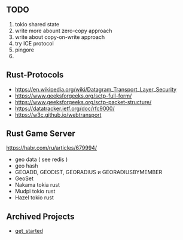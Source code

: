 
## TODO
1. tokio shared state
2. write more abount zero-copy approach
3. write about copy-on-write approach
4. try ICE protocol
5. pingore
6. 

## Rust-Protocols

* https://en.wikipedia.org/wiki/Datagram_Transport_Layer_Security
* https://www.geeksforgeeks.org/sctp-full-form/
* https://www.geeksforgeeks.org/sctp-packet-structure/
* https://datatracker.ietf.org/doc/rfc9000/
* https://w3c.github.io/webtransport


## Rust Game Server

https://habr.com/ru/articles/679994/
* geo data ( see redis )
* geo hash
* GEOADD, GEODIST, GEORADIUS и GEORADIUSBYMEMBER
* GeoSet
* Nakama tokia rust
* Mudpi tokio rust
* Hazel tokio rust


## Archived Projects

* [get_started](./get_started)
